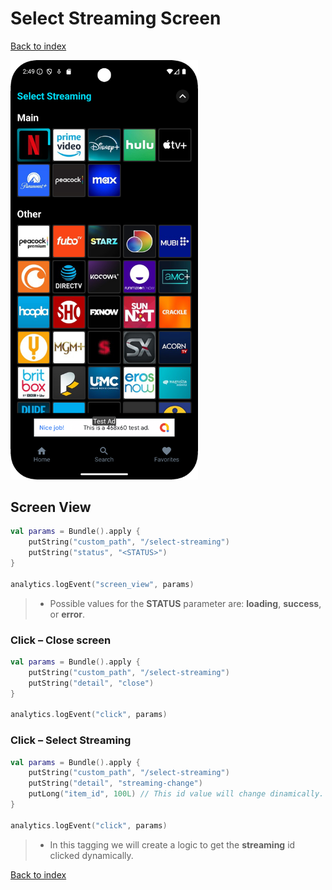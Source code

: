 # Select Streaming Screen

[Back to index](index.md)

<img src="img/select_streaming.png" style="width:300px;" />

## Screen View

```kotlin
val params = Bundle().apply {
    putString("custom_path", "/select-streaming")
    putString("status", "<STATUS>") 
}

analytics.logEvent("screen_view", params)
```
> - Possible values for the **STATUS** parameter are: **loading**, **success**, or **error**.


### Click – Close screen

```kotlin
val params = Bundle().apply {
    putString("custom_path", "/select-streaming")
    putString("detail", "close")
}

analytics.logEvent("click", params)
```


### Click – Select Streaming

```kotlin
val params = Bundle().apply {
    putString("custom_path", "/select-streaming")
    putString("detail", "streaming-change")
    putLong("item_id", 100L) // This id value will change dinamically.
}

analytics.logEvent("click", params)
```

> - In this tagging we will create a logic to get the **streaming** id clicked dynamically.

[Back to index](index.md)
